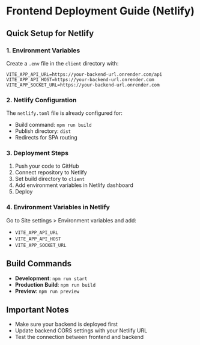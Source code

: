 # Frontend Deployment Guide (Netlify)

## Quick Setup for Netlify

### 1. Environment Variables
Create a `.env` file in the `client` directory with:
```env
VITE_APP_API_URL=https://your-backend-url.onrender.com/api
VITE_APP_API_HOST=https://your-backend-url.onrender.com
VITE_APP_SOCKET_URL=https://your-backend-url.onrender.com
```

### 2. Netlify Configuration
The `netlify.toml` file is already configured for:
- Build command: `npm run build`
- Publish directory: `dist`
- Redirects for SPA routing

### 3. Deployment Steps
1. Push your code to GitHub
2. Connect repository to Netlify
3. Set build directory to `client`
4. Add environment variables in Netlify dashboard
5. Deploy

### 4. Environment Variables in Netlify
Go to Site settings > Environment variables and add:
- `VITE_APP_API_URL`
- `VITE_APP_API_HOST` 
- `VITE_APP_SOCKET_URL`

## Build Commands
- **Development**: `npm run start`
- **Production Build**: `npm run build`
- **Preview**: `npm run preview`

## Important Notes
- Make sure your backend is deployed first
- Update backend CORS settings with your Netlify URL
- Test the connection between frontend and backend


